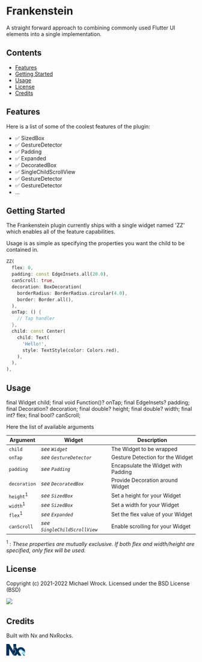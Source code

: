 # Frankenstein

A straight forward approach to combining commonly used Flutter UI elements into a single implementation.

## Contents

- [Features](#features)
- [Getting Started](#getting-started)
- [Usage](#usage)
- [License](#license)
- [Credits](#credits)

## Features

Here is a list of some of the coolest features of the plugin:

- ✅ SizedBox
- ✅ GestureDetector
- ✅ Padding
- ✅ Expanded
- ✅ DecoratedBox
- ✅ SingleChildScrollView
- ✅ GestureDetector
- ✅ GestureDetector
- ...

## Getting Started

The Frankenstein plugin currently ships with a single widget named 'ZZ' which enables all of the feature capabilities.

Usage is as simple as specifying the properties you want the child to be contained in.

```dart
ZZ(
  flex: 0,
  padding: const EdgeInsets.all(20.0),
  canScroll: true,
  decoration: BoxDecoration(
    borderRadius: BorderRadius.circular(4.0),
    border: Border.all(),
  ),
  onTap: () {
    // Tap handler
  },
  child: const Center(
    child: Text(
      'Hello!',
      style: TextStyle(color: Colors.red),
    ),
  ),
),
```

## Usage

  final Widget child;
  final void Function()? onTap;
  final EdgeInsets? padding;
  final Decoration? decoration;
  final double? height;
  final double? width;
  final int? flex;
  final bool? canScroll;

Here the list of available arguments

| Argument            | Widget                        | Description                         |
| ------------------- | ----------------------------- | ----------------------------------- |
| `child`             | _see `Widget`_                | The Widget to be wrapped            |
| `onTap`             | _see `GestureDetector`_       | Gesture Detection for the Widget    |
| `padding`           | _see `Padding`_               | Encapsulate the Widget with Padding |
| `decoration`        | _see `DecoratedBox`_          | Provide Decoration around Widget    |
| `height`<sup>1</sup>| _see `SizedBox`_              | Set a height for your Widget        |
| `width`<sup>1</sup> | _see `SizedBox`_              | Set a width for your Widget         |
| `flex`<sup>1</sup>  | _see `Expanded`_              | Set the flex value of your Widget   |
| `canScroll`         | _see `SingleChildScrollView`_ | Enable scrolling for your Widget    |

<sup>1</sup> : *These properties are mutually exclusive. If both flex and width/height are specified, only flex will be used.*

## License

Copyright (c) 2021-2022 Michael Wrock. Licensed under the BSD License (BSD)

<p>
  <img src="https://opensource.org/files/OSI_Approved_License.png" width="50">
</p>

## Credits 

Built with Nx and NxRocks.

<p>
  <img src="https://raw.githubusercontent.com/tinesoft/nxrocks/master/images/nx-flutter.png" width="50">
</p>

